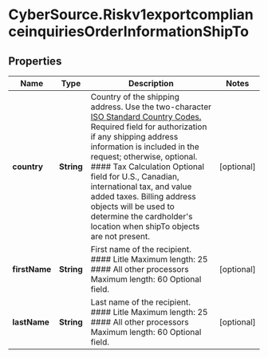 # CyberSource.Riskv1exportcomplianceinquiriesOrderInformationShipTo

## Properties
Name | Type | Description | Notes
------------ | ------------- | ------------- | -------------
**country** | **String** | Country of the shipping address. Use the two-character [ISO Standard Country Codes.](http://apps.cybersource.com/library/documentation/sbc/quickref/countries_alpha_list.pdf)  Required field for authorization if any shipping address information is included in the request; otherwise, optional.  #### Tax Calculation Optional field for U.S., Canadian, international tax, and value added taxes. Billing address objects will be used to determine the cardholder's location when shipTo objects are not present.  | [optional] 
**firstName** | **String** | First name of the recipient.  #### Litle Maximum length: 25  #### All other processors Maximum length: 60  Optional field.  | [optional] 
**lastName** | **String** | Last name of the recipient.  #### Litle Maximum length: 25  #### All other processors Maximum length: 60  Optional field.  | [optional] 


